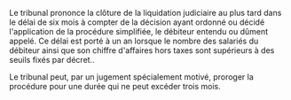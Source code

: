 Le tribunal prononce la clôture de la liquidation judiciaire au plus tard dans le délai de six mois à compter de la décision ayant ordonné ou décidé l'application de la procédure simplifiée, le débiteur entendu ou dûment appelé. Ce délai est porté à un an lorsque le nombre des salariés du débiteur ainsi que son chiffre d'affaires hors taxes sont supérieurs à des seuils fixés par décret..

Le tribunal peut, par un jugement spécialement motivé, proroger la procédure pour une durée qui ne peut excéder trois mois.
